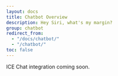 ```yaml
---
layout: docs
title: Chatbot Overview
description: Hey Siri, what's my margin?
group: chatbot
redirect_from:
  - "/docs/chatbot/"
  - "/chatbot/"
toc: false
---
```


ICE Chat integration coming soon.